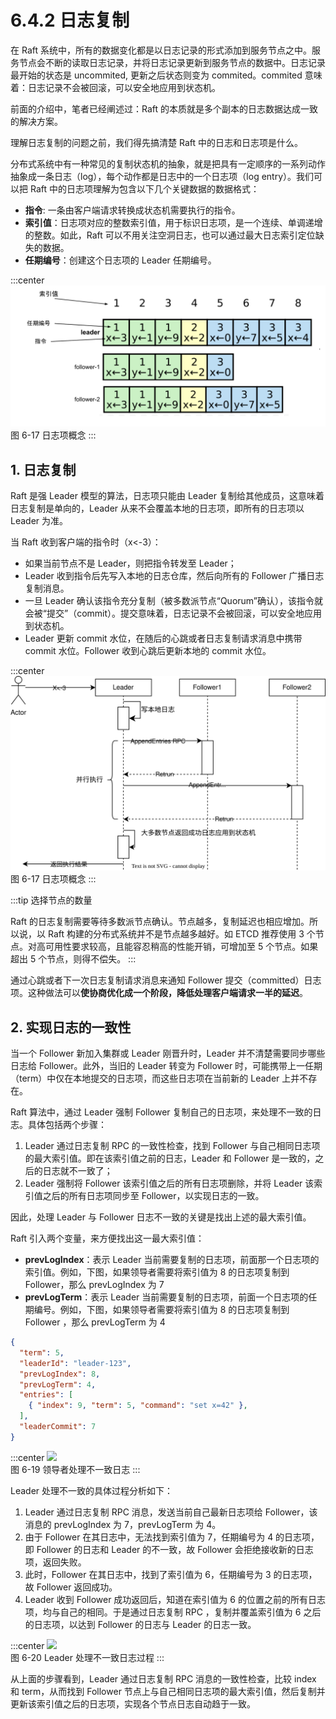 # 6.4.2 日志复制


在 Raft 系统中，所有的数据变化都是以日志记录的形式添加到服务节点之中。服务节点会不断的读取日志记录，并将日志记录更新到服务节点的数据中。日志记录最开始的状态是 uncommited, 更新之后状态则变为 commited。commited 意味着：日志记录不会被回滚，可以安全地应用到状态机。


前面的介绍中，笔者已经阐述过：Raft 的本质就是多个副本的日志数据达成一致的解决方案。

理解日志复制的问题之前，我们得先搞清楚 Raft 中的日志和日志项是什么。

分布式系统中有一种常见的复制状态机的抽象，就是把具有一定顺序的一系列动作抽象成一条日志（log），每个动作都是日志中的一个日志项（log entry）。我们可以把 Raft 中的日志项理解为包含以下几个关键数据的数据格式：

- **指令**: 一条由客户端请求转换成状态机需要执行的指令。
- **索引值**：日志项对应的整数索引值，用于标识日志项，是一个连续、单调递增的整数。如此，Raft 可以不用关注空洞日志，也可以通过最大日志索引定位缺失的数据。
- **任期编号**：创建这个日志项的 Leader 任期编号。

:::center
  ![](../assets/raft-log.svg) <br/>
 图 6-17 日志项概念
:::


## 1. 日志复制

Raft 是强 Leader 模型的算法，日志项只能由 Leader 复制给其他成员，这意味着日志复制是单向的，Leader 从来不会覆盖本地的日志项，即所有的日志项以 Leader 为准。

当 Raft 收到客户端的指令时（x<-3）：
- 如果当前节点不是 Leader，则把指令转发至 Leader；
- Leader 收到指令后先写入本地的日志仓库，然后向所有的 Follower 广播日志复制消息。
- 一旦 Leader 确认该指令充分复制（被多数派节点“Quorum”确认），该指令就会被“提交”（commit）。提交意味着，日志记录不会被回滚，可以安全地应用到状态机。
- Leader 更新 commit 水位，在随后的心跳或者日志复制请求消息中携带 commit 水位。Follower 收到心跳后更新本地的 commit 水位。

:::center
  ![](../assets/raft-append-entries.svg) <br/>
 图 6-17 日志项概念
:::


:::tip 选择节点的数量

Raft 的日志复制需要等待多数派节点确认。节点越多，复制延迟也相应增加。所以说，以 Raft 构建的分布式系统并不是节点越多越好。如 ETCD 推荐使用 3 个节点。对高可用性要求较高，且能容忍稍高的性能开销，可增加至 5 个节点。如果超出 5 个节点，则得不偿失。
:::

通过心跳或者下一次日志复制请求消息来通知 Follower 提交（committed）日志项。这种做法可以**使协商优化成一个阶段，降低处理客户端请求一半的延迟**。


## 2. 实现日志的一致性

当一个 Follower 新加入集群或 Leader 刚晋升时，Leader 并不清楚需要同步哪些日志给 Follower。此外，当旧的 Leader 转变为 Follower 时，可能携带上一任期（term）中仅在本地提交的日志项，而这些日志项在当前新的 Leader 上并不存在。

Raft 算法中，通过 Leader 强制 Follower 复制自己的日志项，来处理不一致的日志。具体包括两个步骤：

1. Leader 通过日志复制 RPC 的一致性检查，找到 Follower 与自己相同日志项的最大索引值。即在该索引值之前的日志，Leader 和 Follower 是一致的，之后的日志就不一致了；
2. Leader 强制将 Follower 该索引值之后的所有日志项删除，并将 Leader 该索引值之后的所有日志项同步至 Follower，以实现日志的一致。

因此，处理 Leader 与 Follower 日志不一致的关键是找出上述的最大索引值。

Raft 引入两个变量，来方便找出这一最大索引值：

- **prevLogIndex**：表示 Leader 当前需要复制的日志项，前面那一个日志项的索引值。例如，下图，如果领导者需要将索引值为 8 的日志项复制到 Follower，那么 prevLogIndex 为 7
- **prevLogTerm**：表示 Leader 当前需要复制的日志项，前面一个日志项的任期编号。例如，下图，如果领导者需要将索引值为 8 的日志项复制到 Follower ，那么 prevLogTerm 为 4


```json
{
  "term": 5,
  "leaderId": "leader-123",
  "prevLogIndex": 8,
  "prevLogTerm": 4,
  "entries": [
    { "index": 9, "term": 5, "command": "set x=42" },
  ],
  "leaderCommit": 7
}

```

:::center
  ![](../assets/raft-log-fix.svg) <br/>
 图 6-19 领导者处理不一致日志
:::

Leader 处理不一致的具体过程分析如下：

1. Leader 通过日志复制 RPC 消息，发送当前自己最新日志项给 Follower，该消息的 prevLogIndex 为 7，prevLogTerm 为 4。
2. 由于 Follower 在其日志中，无法找到索引值为 7，任期编号为 4 的日志项，即 Follower 的日志和 Leader 的不一致，故 Follower 会拒绝接收新的日志项，返回失败。
3. 此时，Follower 在其日志中，找到了索引值为 6，任期编号为 3 的日志项，故 Follower 返回成功。
4. Leader 收到 Follower 成功返回后，知道在索引值为 6 的位置之前的所有日志项，均与自己的相同。于是通过日志复制 RPC ，复制并覆盖索引值为 6 之后的日志项，以达到 Follower 的日志与 Leader 的日志一致。

:::center
  ![](../assets/raft-log-fix-action.svg) <br/>
图 6-20 Leader 处理不一致日志过程
:::

从上面的步骤看到，Leader 通过日志复制 RPC 消息的一致性检查，比较 index 和 term，从而找到 Follower 节点上与自己相同日志项的最大索引值，然后复制并更新该索引值之后的日志项，实现各个节点日志自动趋于一致。

